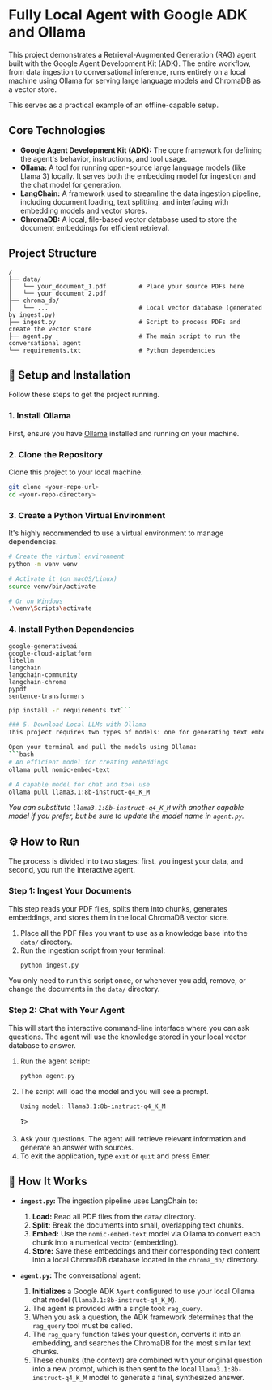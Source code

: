 # Fully Local Agent with Google ADK and Ollama

This project demonstrates a Retrieval-Augmented Generation (RAG) agent built with the Google Agent Development Kit (ADK). The entire workflow, from data ingestion to conversational inference, runs entirely on a local machine using Ollama for serving large language models and ChromaDB as a vector store.

This serves as a practical example of an offline-capable setup.

## Core Technologies

*   **Google Agent Development Kit (ADK):** The core framework for defining the agent's behavior, instructions, and tool usage.
*   **Ollama:** A tool for running open-source large language models (like Llama 3) locally. It serves both the embedding model for ingestion and the chat model for generation.
*   **LangChain:** A framework used to streamline the data ingestion pipeline, including document loading, text splitting, and interfacing with embedding models and vector stores.
*   **ChromaDB:** A local, file-based vector database used to store the document embeddings for efficient retrieval.

## Project Structure

```
/
├── data/
│   └── your_document_1.pdf         # Place your source PDFs here
│   └── your_document_2.pdf
├── chroma_db/
│   └── ...                         # Local vector database (generated by ingest.py)
├── ingest.py                       # Script to process PDFs and create the vector store
├── agent.py                        # The main script to run the conversational agent
└── requirements.txt                # Python dependencies
```

## 🚀 Setup and Installation

Follow these steps to get the project running.

### 1. Install Ollama
First, ensure you have [Ollama](https://ollama.com/) installed and running on your machine.

### 2. Clone the Repository
Clone this project to your local machine.
```bash
git clone <your-repo-url>
cd <your-repo-directory>
```

### 3. Create a Python Virtual Environment
It's highly recommended to use a virtual environment to manage dependencies.
```bash
# Create the virtual environment
python -m venv venv

# Activate it (on macOS/Linux)
source venv/bin/activate

# Or on Windows
.\venv\Scripts\activate
```

### 4. Install Python Dependencies

```
google-generativeai
google-cloud-aiplatform
litellm
langchain
langchain-community
langchain-chroma
pypdf
sentence-transformers
```

```bash
pip install -r requirements.txt```

### 5. Download Local LLMs with Ollama
This project requires two types of models: one for generating text embeddings and another for conversational chat and reasoning.

Open your terminal and pull the models using Ollama:
```bash
# An efficient model for creating embeddings
ollama pull nomic-embed-text

# A capable model for chat and tool use
ollama pull llama3.1:8b-instruct-q4_K_M
```
*You can substitute `llama3.1:8b-instruct-q4_K_M` with another capable model if you prefer, but be sure to update the model name in `agent.py`.*

## ⚙️ How to Run

The process is divided into two stages: first, you ingest your data, and second, you run the interactive agent.

### Step 1: Ingest Your Documents
This step reads your PDF files, splits them into chunks, generates embeddings, and stores them in the local ChromaDB vector store.

1.  Place all the PDF files you want to use as a knowledge base into the `data/` directory.
2.  Run the ingestion script from your terminal:
    ```bash
    python ingest.py
    ```

You only need to run this script once, or whenever you add, remove, or change the documents in the `data/` directory.

### Step 2: Chat with Your Agent
This will start the interactive command-line interface where you can ask questions. The agent will use the knowledge stored in your local vector database to answer.

1.  Run the agent script:
    ```bash
    python agent.py
    ```
2.  The script will load the model and you will see a prompt.
    ```
    Using model: llama3.1:8b-instruct-q4_K_M

    ❓>
    ```
3.  Ask your questions. The agent will retrieve relevant information and generate an answer with sources.
4.  To exit the application, type `exit` or `quit` and press Enter.

## 🔧 How It Works

*   **`ingest.py`:** The ingestion pipeline uses LangChain to:
    1.  **Load:** Read all PDF files from the `data/` directory.
    2.  **Split:** Break the documents into small, overlapping text chunks.
    3.  **Embed:** Use the `nomic-embed-text` model via Ollama to convert each chunk into a numerical vector (embedding).
    4.  **Store:** Save these embeddings and their corresponding text content into a local ChromaDB database located in the `chroma_db/` directory.

*   **`agent.py`:** The conversational agent:
    1.  **Initializes** a Google ADK `Agent` configured to use your local Ollama chat model (`llama3.1:8b-instruct-q4_K_M`).
    2.  The agent is provided with a single tool: `rag_query`.
    3.  When you ask a question, the ADK framework determines that the `rag_query` tool must be called.
    4.  The `rag_query` function takes your question, converts it into an embedding, and searches the ChromaDB for the most similar text chunks.
    5.  These chunks (the context) are combined with your original question into a new prompt, which is then sent to the local `llama3.1:8b-instruct-q4_K_M` model to generate a final, synthesized answer.